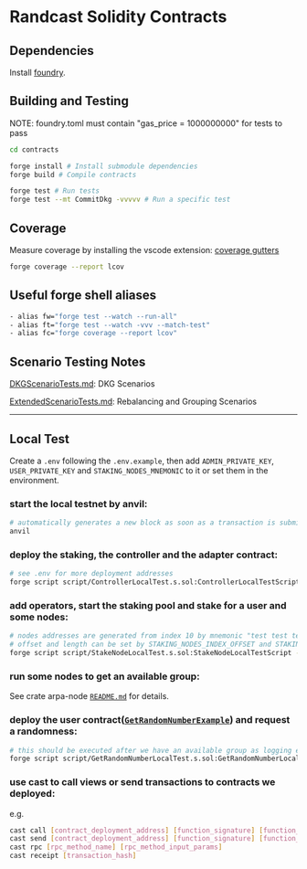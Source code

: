 # Randcast Solidity Contracts

## Dependencies

Install [foundry](https://github.com/foundry-rs/foundry#installation).

## Building and Testing

NOTE: foundry.toml must contain "gas_price = 1000000000" for tests to pass

```bash
cd contracts

forge install # Install submodule dependencies
forge build # Compile contracts

forge test # Run tests
forge test --mt CommitDkg -vvvvv # Run a specific test
```

## Coverage

Measure coverage by installing the vscode extension: [coverage gutters](https://marketplace.visualstudio.com/items?itemName=ryanluker.vscode-coverage-gutters)

```bash
forge coverage --report lcov
```

## Useful forge shell aliases

```bash
- alias fw="forge test --watch --run-all"
- alias ft="forge test --watch -vvv --match-test"
- alias fc="forge coverage --report lcov"
```

## Scenario Testing Notes

[DKGScenarioTests.md](./DKGScenarioTests.md): DKG Scenarios

[ExtendedScenarioTests.md](./ExtendedScenarioTests.md): Rebalancing and Grouping Scenarios

---

## Local Test

Create a `.env` following the `.env.example`, then add `ADMIN_PRIVATE_KEY`, `USER_PRIVATE_KEY` and `STAKING_NODES_MNEMONIC` to it or set them in the environment.

### start the local testnet by anvil:

```bash
# automatically generates a new block as soon as a transaction is submitted
anvil
```

### deploy the staking, the controller and the adapter contract:

```bash
# see .env for more deployment addresses
forge script script/ControllerLocalTest.s.sol:ControllerLocalTestScript --fork-url http://localhost:8545 --broadcast
```

### add operators, start the staking pool and stake for a user and some nodes:

```bash
# nodes addresses are generated from index 10 by mnemonic "test test test test test test test test test test test junk"(anvil default)
# offset and length can be set by STAKING_NODES_INDEX_OFFSET and STAKING_NODES_INDEX_LENGTH in .env
forge script script/StakeNodeLocalTest.s.sol:StakeNodeLocalTestScript --fork-url http://localhost:8545 --broadcast -g 150
```

### run some nodes to get an available group:

See crate arpa-node [`README.md`](../crates/arpa-node/README.md) for details.

### deploy the user contract([`GetRandomNumberExample`](src/user/examples/GetRandomNumberExample.sol)) and request a randomness:

```bash
# this should be executed after we have an available group as logging e.g."Group index:0 epoch:1 is available, committers saved." in node terminal
forge script script/GetRandomNumberLocalTest.s.sol:GetRandomNumberLocalTestScript --fork-url http://localhost:8545 --broadcast
```

### use cast to call views or send transactions to contracts we deployed:

e.g.

```bash
cast call [contract_deployment_address] [function_signature] [function_input_params]
cast send [contract_deployment_address] [function_signature] [function_input_params] --private-key [sender_private_key]
cast rpc [rpc_method_name] [rpc_method_input_params]
cast receipt [transaction_hash]
```
